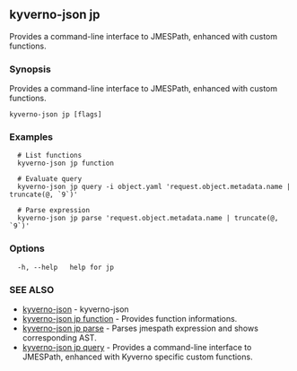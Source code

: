 ## kyverno-json jp

Provides a command-line interface to JMESPath, enhanced with custom functions.

### Synopsis

Provides a command-line interface to JMESPath, enhanced with custom functions.


```
kyverno-json jp [flags]
```

### Examples

```
  # List functions
  kyverno-json jp function

  # Evaluate query
  kyverno-json jp query -i object.yaml 'request.object.metadata.name | truncate(@, `9`)'

  # Parse expression
  kyverno-json jp parse 'request.object.metadata.name | truncate(@, `9`)'

```

### Options

```
  -h, --help   help for jp
```

### SEE ALSO

* [kyverno-json](kyverno-json.md)	 - kyverno-json
* [kyverno-json jp function](kyverno-json_jp_function.md)	 - Provides function informations.
* [kyverno-json jp parse](kyverno-json_jp_parse.md)	 - Parses jmespath expression and shows corresponding AST.
* [kyverno-json jp query](kyverno-json_jp_query.md)	 - Provides a command-line interface to JMESPath, enhanced with Kyverno specific custom functions.

